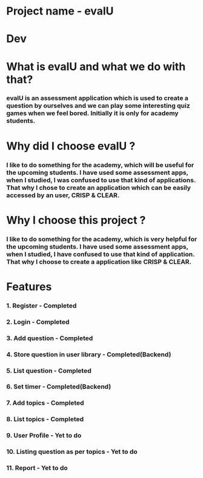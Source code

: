 # Project name - evalU
# Dev
# What is evalU and what we do with that?
### evalU is an assessment application which is used to create a question by ourselves and we can play some interesting quiz games when we feel bored. Initially it is only for academy students. 


# Why did I choose evalU ?
### I like to do something for the academy, which will be useful for the upcoming students. I have used some assessment apps, when I studied, I was confused to use that kind of applications. That why I chose to create an application which can be easily accessed by an user, CRISP & CLEAR.

# Why I choose this project ?
### I like to do something for the academy, which is very helpful for the upcoming students. I have used some assessment apps, when I studied, I have confused to use that kind of application. That why I choose to create a application like CRISP & CLEAR.

# Features
### 1. Register - Completed
### 2. Login - Completed
### 3. Add question - Completed
### 4. Store question in user library - Completed(Backend)
### 5. List question - Completed
### 6. Set timer - Completed(Backend)
### 7. Add topics - Completed
### 8. List topics - Completed
### 9. User Profile - Yet to do
### 10. Listing question as per topics - Yet to do
### 11. Report - Yet to do

